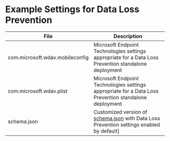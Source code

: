 # Example Settings for Data Loss Prevention

|File                            |Description|
|--------------------------------|-----------|
|com.microsoft.wdav.mobileconfig |Microsoft Endpoint Technologies settings appropriate for a Data Loss Prevention standalone deployment|
|com.microsoft.wdav.plist        |Microsoft Endpoint Technologies settings appropriate for a Data Loss Prevention standalone deployment|
|schema.json                     |Customized version of [schema.json](/macos/schema/schema.json) with Data Loss Prevention settings enabled by default]
